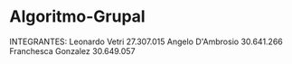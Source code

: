 # Algoritmo-Grupal
INTEGRANTES:
Leonardo Vetri 27.307.015
Angelo D'Ambrosio 30.641.266
Franchesca Gonzalez 30.649.057
